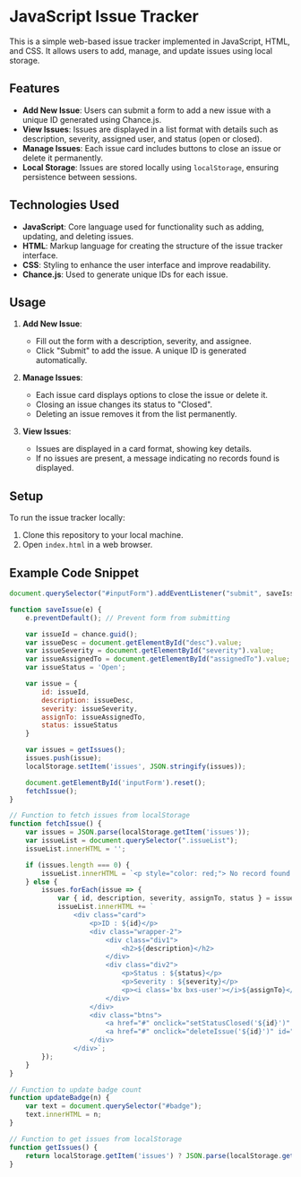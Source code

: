 # JavaScript Issue Tracker

This is a simple web-based issue tracker implemented in JavaScript, HTML, and CSS. It allows users to add, manage, and update issues using local storage.

## Features

- **Add New Issue**: Users can submit a form to add a new issue with a unique ID generated using Chance.js.
- **View Issues**: Issues are displayed in a list format with details such as description, severity, assigned user, and status (open or closed).
- **Manage Issues**: Each issue card includes buttons to close an issue or delete it permanently.
- **Local Storage**: Issues are stored locally using `localStorage`, ensuring persistence between sessions.

## Technologies Used

- **JavaScript**: Core language used for functionality such as adding, updating, and deleting issues.
- **HTML**: Markup language for creating the structure of the issue tracker interface.
- **CSS**: Styling to enhance the user interface and improve readability.
- **Chance.js**: Used to generate unique IDs for each issue.

## Usage

1. **Add New Issue**:
   - Fill out the form with a description, severity, and assignee.
   - Click "Submit" to add the issue. A unique ID is generated automatically.
   
2. **Manage Issues**:
   - Each issue card displays options to close the issue or delete it.
   - Closing an issue changes its status to "Closed".
   - Deleting an issue removes it from the list permanently.

3. **View Issues**:
   - Issues are displayed in a card format, showing key details.
   - If no issues are present, a message indicating no records found is displayed.

## Setup

To run the issue tracker locally:

1. Clone this repository to your local machine.
2. Open `index.html` in a web browser.

## Example Code Snippet

```javascript
document.querySelector("#inputForm").addEventListener("submit", saveIssue);

function saveIssue(e) {
    e.preventDefault(); // Prevent form from submitting

    var issueId = chance.guid();
    var issueDesc = document.getElementById("desc").value;
    var issueSeverity = document.getElementById("severity").value;
    var issueAssignedTo = document.getElementById("assignedTo").value;
    var issueStatus = 'Open';

    var issue = {
        id: issueId,
        description: issueDesc,
        severity: issueSeverity,
        assignTo: issueAssignedTo,
        status: issueStatus
    }

    var issues = getIssues();
    issues.push(issue);
    localStorage.setItem('issues', JSON.stringify(issues));

    document.getElementById('inputForm').reset();
    fetchIssue();
}

// Function to fetch issues from localStorage
function fetchIssue() {
    var issues = JSON.parse(localStorage.getItem('issues'));
    var issueList = document.querySelector(".issueList");
    issueList.innerHTML = '';

    if (issues.length === 0) {
        issueList.innerHTML = `<p style="color: red;"> No record found </p>`;
    } else {
        issues.forEach(issue => {
            var { id, description, severity, assignTo, status } = issue;
            issueList.innerHTML += `
                <div class="card">
                    <p>ID : ${id}</p>
                    <div class="wrapper-2">
                        <div class="div1">
                            <h2>${description}</h2>
                        </div>
                        <div class="div2">
                            <p>Status : ${status}</p>
                            <p>Severity : ${severity}</p>
                            <p><i class='bx bxs-user'></i>${assignTo}</p>
                        </div>
                    </div>
                    <div class="btns">
                        <a href="#" onclick="setStatusClosed('${id}')" id="close">Close</a>
                        <a href="#" onclick="deleteIssue('${id}')" id="delete">Delete</a>
                    </div>
                </div>`;
        });
    }
}

// Function to update badge count
function updateBadge(n) {
    var text = document.querySelector("#badge");
    text.innerHTML = n;
}

// Function to get issues from localStorage
function getIssues() {
    return localStorage.getItem('issues') ? JSON.parse(localStorage.getItem('issues')) : [];
}


